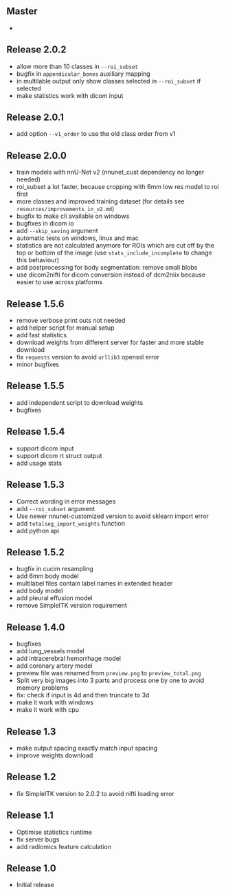## Master
* 


## Release 2.0.2
* allow more than 10 classes in `--roi_subset`
* bugfix in `appendicular_bones` auxiliary mapping
* in multilable output only show classes selected in `--roi_subset` if selected
* make statistics work with dicom input


## Release 2.0.1
* add option `--v1_order` to use the old class order from v1


## Release 2.0.0
* train models with nnU-Net v2 (nnunet_cust dependency no longer needed)
* roi_subset a lot faster, because cropping with 6mm low res model to roi first
* more classes and improved training dataset (for details see `resources/improvements_in_v2.md`)
* bugfix to make cli available on windows
* bugfixes in dicom io
* add `--skip_saving` argument
* automatic tests on windows, linux and mac
* statistics are not calculated anymore for ROIs which are cut off by the top or bottom of the image (use `stats_include_incomplete` to change this behaviour)
* add postprocessing for body segmentation: remove small blobs
* use dicom2nifti for dicom conversion instead of dcm2niix because easier to use across platforms


## Release 1.5.6
* remove verbose print outs not needed
* add helper script for manual setup
* add fast statistics
* download weights from different server for faster and more stable download
* fix `requests` version to avoid `urllib3` openssl error
* minor bugfixes


## Release 1.5.5
* add independent script to download weights
* bugfixes


## Release 1.5.4
* support dicom input
* support dicom rt struct output
* add usage stats


## Release 1.5.3
* Correct wording in error messages
* add `--roi_subset` argument
* Use newer nnunet-customized version to avoid sklearn import error
* add `totalseg_import_weights` function
* add python api


## Release 1.5.2
* bugfix in cucim resampling
* add 6mm body model
* multilabel files contain label names in extended header
* add body model
* add pleural effusion model
* remove SimpleITK version requirement


## Release 1.4.0
* bugfixes
* add lung_vessels model
* add intracerebral hemorrhage model
* add coronary artery model
* preview file was renamed from `preview.png` to `preview_total.png`
* Split very big images into 3 parts and process one by one to avoid memory problems
* fix: check if input is 4d and then truncate to 3d
* make it work with windows
* make it work with cpu


## Release 1.3
* make output spacing exactly match input spacing
* improve weights download


## Release 1.2
* fix SimpleITK version to 2.0.2 to avoid nifti loading error


## Release 1.1
* Optimise statistics runtime
* fix server bugs
* add radiomics feature calculation


## Release 1.0
* Initial release